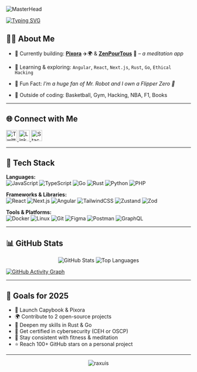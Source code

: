 <!-- Banner -->
![MasterHead](/VERT_Raphaël-Raxuis-min.webp)

<!-- Typing intro -->
[![Typing SVG](https://readme-typing-svg.demolab.com?font=Fira+Code&duration=3000&pause=250&center=true&vCenter=true&random=false&width=1000&lines=Hi+%F0%9F%91%8B%2C+I'm+Rapha%C3%ABl+🇫🇷;A+passionate+full-stack+developer;A+green+hat+hacker+🎓)](https://git.io/typing-svg)

## 👨‍💻 About Me

- 🚀 Currently building: **[Pixora](https://github.com/Raxuis/Pixora)** ✈️🌍
    & **[ZenPourTous](https://github.com/Raxuis/zen-pour-tous)** 🧘 *– a meditation app*

- 🌱 Learning & exploring: `Angular`, `React`, `Next.js`, `Rust`, `Go`, `Ethical Hacking`

- 🧠 Fun Fact: *I’m a huge fan of Mr. Robot and I own a Flipper Zero 🐬*

- 🏀 Outside of coding: Basketball, Gym, Hacking, NBA, F1, Books
  
---

## 🌐 Connect with Me

<p>
  <a href="https://twitter.com/i_haruki_i" target="_blank">
    <img src="https://cdn-icons-png.flaticon.com/512/733/733579.png" width="30" title="Twitter" />
  </a>
  <a href="https://linkedin.com/in/raphael-raclot" target="_blank">
    <img src="https://cdn-icons-png.flaticon.com/512/174/174857.png" width="30" title="LinkedIn" />
  </a>
  <a href="https://stackoverflow.com/users/22539453/haruki" target="_blank">
    <img src="https://cdn-icons-png.flaticon.com/512/2111/2111628.png" width="30" title="Stack Overflow" />
  </a>
</p>

---

## 🧰 Tech Stack

**Languages:**  
![JavaScript](https://img.shields.io/badge/-JavaScript-F7DF1E?style=flat&logo=javascript&logoColor=black)
![TypeScript](https://img.shields.io/badge/-TypeScript-3178C6?style=flat&logo=typescript&logoColor=white)
![Go](https://img.shields.io/badge/-Golang-00ADD8?style=flat&logo=go&logoColor=white)
![Rust](https://img.shields.io/badge/-Rust-000000?style=flat&logo=rust&logoColor=white)
![Python](https://img.shields.io/badge/-Python-3776AB?style=flat&logo=python&logoColor=white)
![PHP](https://img.shields.io/badge/-PHP-777BB4?style=flat&logo=php&logoColor=white)

**Frameworks & Libraries:**  
![React](https://img.shields.io/badge/-React-61DAFB?style=flat&logo=react&logoColor=black)
![Next.js](https://img.shields.io/badge/-Next.js-000000?style=flat&logo=next.js&logoColor=white)
![Angular](https://img.shields.io/badge/-Angular-DD0031?style=flat&logo=angular&logoColor=white)
![TailwindCSS](https://img.shields.io/badge/-Tailwind-06B6D4?style=flat&logo=tailwindcss&logoColor=white)
![Zustand](https://img.shields.io/badge/-Zustand-000000?style=flat&logo=react&logoColor=white)
![Zod](https://img.shields.io/badge/-Zod-20232A?style=flat&logo=typescript&logoColor=white)

**Tools & Platforms:**  
![Docker](https://img.shields.io/badge/-Docker-2496ED?style=flat&logo=docker&logoColor=white)
![Linux](https://img.shields.io/badge/-Linux-FCC624?style=flat&logo=linux&logoColor=black)
![Git](https://img.shields.io/badge/-Git-F05032?style=flat&logo=git&logoColor=white)
![Figma](https://img.shields.io/badge/-Figma-F24E1E?style=flat&logo=figma&logoColor=white)
![Postman](https://img.shields.io/badge/-Postman-FF6C37?style=flat&logo=postman&logoColor=white)
![GraphQL](https://img.shields.io/badge/-GraphQL-E10098?style=flat&logo=graphql&logoColor=white)

---

## 📊 GitHub Stats

<p align="center">
  <img src="https://github-readme-stats.vercel.app/api?username=Raxuis&show_icons=true&theme=merko" alt="GitHub Stats" />
  <img src="https://github-readme-stats.vercel.app/api/top-langs/?username=Raxuis&layout=compact&theme=merko&hide=c,html,Makefile,css,scss,mdx" alt="Top Languages" />
</p>

[![GitHub Activity Graph](https://github-readme-activity-graph.vercel.app/graph?username=Raxuis&theme=github-compact)](https://github.com/ashutosh00710/github-readme-activity-graph)

---

## 🎯 Goals for 2025

- 🚀 Launch Capybook & Pixora
- 🌍 Contribute to 2 open-source projects
- 🧠 Deepen my skills in Rust & Go
- 🔐 Get certified in cybersecurity (CEH or OSCP)
- 💪 Stay consistent with fitness & meditation
- ⭐ Reach 100+ GitHub stars on a personal project

---

<p align="center">
  <img src="https://komarev.com/ghpvc/?username=raxuis&label=Profile%20views&color=0e75b6&style=flat" alt="raxuis" />
</p>
